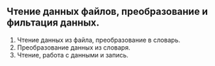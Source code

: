 ## Чтение данных файлов, преобразование и фильтация данных.
1. Чтение данных из файла, преобразование в словарь.
2. Преобразование данных из словаря.
3. Чтение, работа с данными и запись.